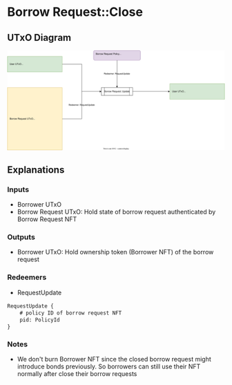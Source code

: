 # Borrow Request::Close

## UTxO Diagram

![utxo-diagram](./03.borrow-request-close.svg)

## Explanations

### Inputs

- Borrower UTxO
- Borrow Request UTxO: Hold state of borrow request authenticated by Borrow Request NFT

### Outputs

- Borrower UTxO: Hold ownership token (Borrower NFT) of the borrow request

### Redeemers

- RequestUpdate

```aiken
RequestUpdate { 
    # policy ID of borrow request NFT
    pid: PolicyId
}
```

### Notes

- We don't burn Borrower NFT since the closed borrow request might introduce bonds previously. So borrowers can still use their NFT normally after close their borrow requests
